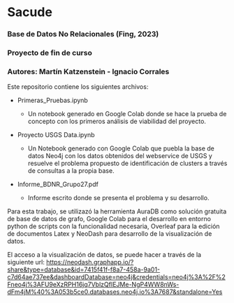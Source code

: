 # Sacude
### Base de Datos No Relacionales (Fing, 2023)
### Proyecto de fin de curso
### Autores: Martín Katzenstein - Ignacio Corrales

Este repositorio contiene los siguientes archivos:
- Primeras_Pruebas.ipynb
    - Un notebook generado en Google Colab donde se hace la prueba de concepto con los primeros análisis de viabilidad del proyecto.

- Proyecto USGS Data.ipynb
    - Un Notebook generado con Google Colab que puebla la base de datos Neo4j con los datos obtenidos del webservice de USGS y resuelve el problema propuesto de identificación de clusters a través de consultas a la propia base.
 
- Informe_BDNR_Grupo27.pdf
    - Informe escrito donde se presenta el problema y su desarrollo.


Para esta trabajo, se utilizazó la herramienta AuraDB como solución gratuita de base de datos de grafo, Google Colab para el desarrollo en entorno python de scripts con la funcionalidad necesaria, Overleaf para la edición de documentos Latex y NeoDash para desarrollo de la visualización de datos.

El acceso a la visualización de datos, se puede hacer a través de la siguiente url: https://neodash.graphapp.io/?share&type=database&id=7415f41f-f8a7-458a-9a01-c7d64ae737ee&dashboardDatabase=neo4j&credentials=neo4j%3A%2F%2Fneo4j%3AFU9eXzRPH16jq7VblzQfIEJMe-NgP4WW8nWs-dFm4jM%40%3A053b5ce0.databases.neo4j.io%3A7687&standalone=Yes


